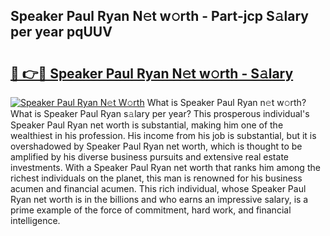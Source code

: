## Speaker Paul Ryan N𝚎t w𝚘rth - Part-jcp S𝚊lary per year pqUUV

# <h2><a href="http://gc0y1n6.nevu.top/?p=Speaker+Paul+Ryan">🔗 👉🔴 Speaker Paul Ryan N𝚎t w𝚘rth - S𝚊lary</a></h2>

[![Speaker Paul Ryan N𝚎t W𝚘rth](https://i.imgur.com/Oavwk0R.jpeg)](http://gc0y1n6.nevu.top/?p=Speaker+Paul+Ryan)
What is Speaker Paul Ryan n𝚎t w𝚘rth? What is Speaker Paul Ryan s𝚊lary per year?
This prosperous individual's Speaker Paul Ryan net worth is substantial, making him one of the wealthiest in his profession. His income from his job is substantial, but it is overshadowed by Speaker Paul Ryan net worth, which is thought to be amplified by his diverse business pursuits and extensive real estate investments. With a Speaker Paul Ryan net worth that ranks him among the richest individuals on the planet, this man is renowned for his business acumen and financial acumen. This rich individual, whose Speaker Paul Ryan net worth is in the billions and who earns an impressive salary, is a prime example of the force of commitment, hard work, and financial intelligence.
